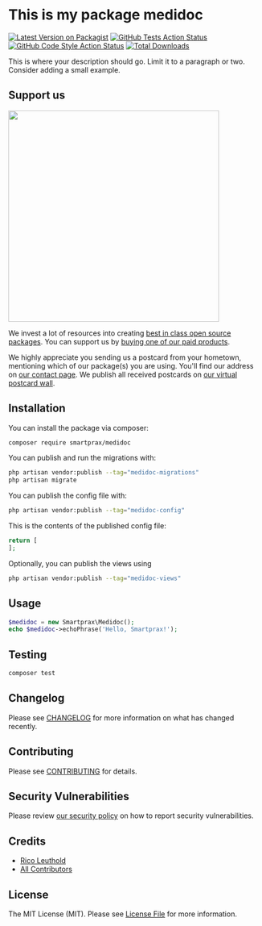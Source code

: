 # This is my package medidoc

[![Latest Version on Packagist](https://img.shields.io/packagist/v/smartprax/medidoc.svg?style=flat-square)](https://packagist.org/packages/smartprax/medidoc)
[![GitHub Tests Action Status](https://img.shields.io/github/actions/workflow/status/smartprax/medidoc/run-tests.yml?branch=main&label=tests&style=flat-square)](https://github.com/smartprax/medidoc/actions?query=workflow%3Arun-tests+branch%3Amain)
[![GitHub Code Style Action Status](https://img.shields.io/github/actions/workflow/status/smartprax/medidoc/fix-php-code-style-issues.yml?branch=main&label=code%20style&style=flat-square)](https://github.com/smartprax/medidoc/actions?query=workflow%3A"Fix+PHP+code+style+issues"+branch%3Amain)
[![Total Downloads](https://img.shields.io/packagist/dt/smartprax/medidoc.svg?style=flat-square)](https://packagist.org/packages/smartprax/medidoc)

This is where your description should go. Limit it to a paragraph or two. Consider adding a small example.

## Support us

[<img src="https://github-ads.s3.eu-central-1.amazonaws.com/medidoc.jpg?t=1" width="419px" />](https://spatie.be/github-ad-click/medidoc)

We invest a lot of resources into creating [best in class open source packages](https://spatie.be/open-source). You can support us by [buying one of our paid products](https://spatie.be/open-source/support-us).

We highly appreciate you sending us a postcard from your hometown, mentioning which of our package(s) you are using. You'll find our address on [our contact page](https://spatie.be/about-us). We publish all received postcards on [our virtual postcard wall](https://spatie.be/open-source/postcards).

## Installation

You can install the package via composer:

```bash
composer require smartprax/medidoc
```

You can publish and run the migrations with:

```bash
php artisan vendor:publish --tag="medidoc-migrations"
php artisan migrate
```

You can publish the config file with:

```bash
php artisan vendor:publish --tag="medidoc-config"
```

This is the contents of the published config file:

```php
return [
];
```

Optionally, you can publish the views using

```bash
php artisan vendor:publish --tag="medidoc-views"
```

## Usage

```php
$medidoc = new Smartprax\Medidoc();
echo $medidoc->echoPhrase('Hello, Smartprax!');
```

## Testing

```bash
composer test
```

## Changelog

Please see [CHANGELOG](CHANGELOG.md) for more information on what has changed recently.

## Contributing

Please see [CONTRIBUTING](CONTRIBUTING.md) for details.

## Security Vulnerabilities

Please review [our security policy](../../security/policy) on how to report security vulnerabilities.

## Credits

- [Rico Leuthold](https://github.com/smartprax)
- [All Contributors](../../contributors)

## License

The MIT License (MIT). Please see [License File](LICENSE.md) for more information.

